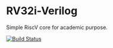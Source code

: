 # RV32i-Verilog
Simple RiscV core for academic purpose. 

[![Build Status](https://travis-ci.com/pauapplecat/RV32i-Verilog.svg?token=xr7GNAws5ShvD9SAT9iL&branch=master)](https://travis-ci.com/pauapplecat/RV32i-Verilog)
